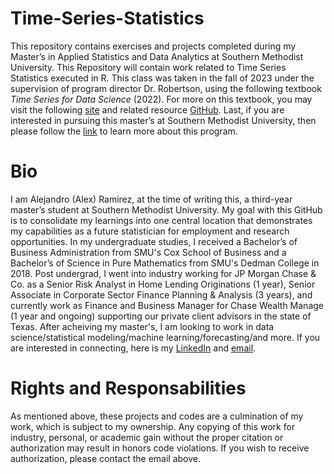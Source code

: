 # Time-Series-Statistics
This repository contains exercises and projects completed during my Master’s in Applied Statistics and Data Analytics at Southern Methodist University. This Repository will contain work related to Time Series Statistics executed in R. This class was taken in the fall of 2023 under the supervision of program director Dr. Robertson, using the following textbook _Time Series for Data Science_ (2022). For more on this textbook, you may visit the following [site](https://timeseriesfordatascience.com/) and related resource [GitHub](https://github.com/BivinSadler/Time-Series-for-Data-Science#time-series-for-data-science). Last, if you are interested in pursuing this master’s at Southern Methodist University, then please follow the [link](https://www.smu.edu/Dedman/Academics/Departments/Statistics/Graduate/MASDA) to learn more about this program. 

# Bio
I am Alejandro (Alex) Ramirez, at the time of writing this, a third-year master’s student at Southern Methodist University. My goal with this GitHub is to consolidate my learnings into one central location that demonstrates my capabilities as a future statistician for employment and research opportunities. In my undergraduate studies, I received a Bachelor’s of Business Administration from SMU's Cox School of Business and a Bachelor’s of Science in Pure Mathematics from SMU's Dedman College in 2018. Post undergrad, I went into industry working for JP Morgan Chase & Co. as a Senior Risk Analyst in Home Lending Originations (1 year), Senior Associate in Corporate Sector Finance Planning & Analysis (3 years), and currently work as Finance and Business Manager for Chase Wealth Manage (1 year and ongoing) supporting our private client advisors in the state of Texas. After acheiving my master's, I am looking to work in data science/statistical modeling/machine learning/forecasting/and more. If you are interested in connecting, here is my [LinkedIn](https://www.linkedin.com/in/alemramirez/) and [email](mailto:amramirez@smu.edu?subject=[GitHub]%20Time%20Series%20Interest).

# Rights and Responsabilities
As mentioned above, these projects and codes are a culmination of my work, which is subject to my ownership. Any copying of this work for industry, personal, or academic gain without the proper citation or authorization may result in honors code violations. If you wish to receive authorization, please contact the email above. 
